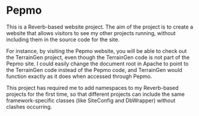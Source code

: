Pepmo
=====

This is a Reverb-based website project.
The aim of the project is to create a website that allows visitors to see my other projects running, without including them in the source code for the site.

For instance, by visiting the Pepmo website, you will be able to check out the TerrainGen project, even though the TerrainGen code is not part of the Pepmo site. I could easily change the document root in Apache to point to the TerrainGen code instead of the Pepmo code, and TerrainGen would function exactly as it does when accessed through Pepmo.

This project has required me to add namespaces to my Reverb-based projects for the first time, so that different projects can include the same framework-specific classes (like SiteConfig and DbWrapper) without clashes occurring.
